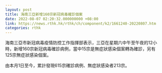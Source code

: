 ```yaml
---
layout: post
title: 海南三亞新增160宗新冠病毒確診個案
date: 2022-08-07 02:20:32.000000000 +08:00
link: https://news.rthk.hk/rthk/ch/component/k2/1661240-20220807.htm
categories: rthk
---
```


海南三亞市新冠病毒疫情防控工作指揮部表示，三亞在星期六中午至午夜的12小時，新增160宗新冠病毒確診病例，當中15宗是無症狀感染個案轉為確診，另有125宗無症狀感染個案。

由本月1日至今，累計發現615宗確診病例、無症狀感染者213宗。
